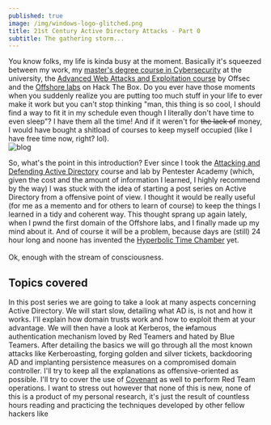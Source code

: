 ```yaml
---
published: true
image: /img/windows-logo-glitched.png
title: 21st Century Active Directory Attacks - Part 0
subtitle: The gathering storm...
---
```

You know folks, my life is kinda busy at the moment. Basically it's squeezed between my work, my [master's degree course in Cybersecurity](https://cybersecurity.uniroma1.it/) at the university, the [Advanced Web Attacks and Exploitation course](https://www.offensive-security.com/information-security-training/advanced-web-attack-and-exploitation/) by Offsec and the [Offshore labs](https://www.mrb3n.com/?p=551) on Hack The Box. Do you ever have those moments when you suddenly realize you are putting too much stuff in your life to ever make it work but you can't stop thinking "man, this thing is so cool, I should find a way to fit it in my schedule even though I literally don't have time to even sleep"? I have them all the time! And if it weren't for ~~the lack of~~ money, I would have bought a shitload of courses to keep myself occupied (like I have free time now, right? lol).  
![blog]({{site.baseurl}}/img/blog.JPG)
  
  
So, what's the point in this introduction? Ever since I took the [Attacking and Defending Active Directory](https://www.pentesteracademy.com/activedirectorylab) course and lab by Pentester Academy (which, given the cost and the amount of information I learned, I highly recommend by the way) I was stuck with the idea of starting a post series on Active Directory from a offensive point of view. I thought it would be really useful (for me as a memento and for others to learn of course) to keep the things I learned in a tidy and coherent way. This thought sprang up again lately, when I pwnd the first domain of the Offshore labs, and I finally made up my mind about it. And of course it will be a problem, because days are (still) 24 hour long and noone has invented the [Hyperbolic Time Chamber](https://dragonball.fandom.com/wiki/Hyperbolic_Time_Chamber) yet.
<br>
<br>
Ok, enough with the stream of consciousness.

## Topics covered

In this post series we are going to take a look at many aspects concerning Active Directory. We will start slow, detailing what AD is, is not and how it works. I'll explain how domain trusts work and how to exploit them at your advantage. We will then have a look at Kerberos, the ~~in~~famous authentication mechanism loved by Red Teamers and hated by Blue Teamers. After detailing the basics we will go through all the most known attacks like Kerberoasting, forging golden and silver tickets, backdooring AD and implanting persistence measures on a compromised domain controller. I'll try to keep all the explanations as offensive-oriented as possible. I'll try to cover the use of [Covenant](https://github.com/cobbr/Covenant) as well to perform Red Team operations. I want to stress out however that none of this is new, none of this is a product of my personal research, it's just the result of countless hours reading and practicing the techniques developed by other fellow hackers like
